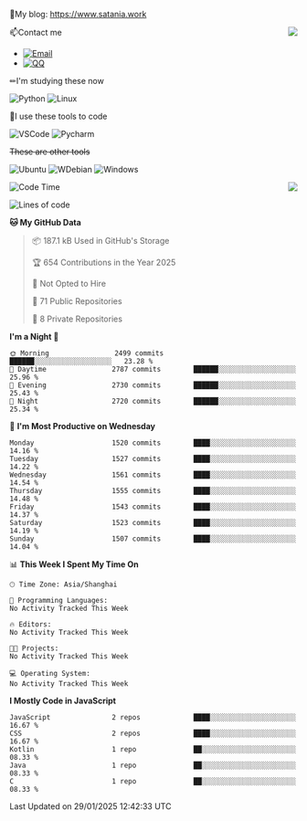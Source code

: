 📰My blog: https://www.satania.work

<img align="right" src="https://github-readme-stats.vercel.app/api/top-langs/?username=Katriell"/>

📫Contact me

* [![Email](https://img.shields.io/badge/Email-Iris@satania.work-1?style=social&logoColor=fff)](mailto:Iris@satania.work)
* [![QQ](https://img.shields.io/badge/QQ-2088839458-1?style=social&logoColor=fff)](tencent://AddContact/?fromId=45&fromSubId=1&subcmd=all&uin=2088839458&website=www.oicqzone.com)

✏I'm studying these now

![Python](https://img.shields.io/badge/-Python-blue?style=flat-square&logo=Python&logoColor=fff)
![Linux](https://img.shields.io/badge/-Linux-black?style=flat-square&logo=Linux&logoColor=fff)

🔨I use these tools to code

![VSCode](https://img.shields.io/badge/-VSCode-blue?style=flat-square&logo=visualstudiocode&logoColor=fff)
![Pycharm](https://img.shields.io/badge/-Pycharm-green?style=flat-square&logo=pycharm&logoColor=fff)

 ~~These are other tools~~

![Ubuntu](https://img.shields.io/badge/-Ubuntu-orange?style=flat-square&logo=Ubuntu&logoColor=fff)
![WDebian](https://img.shields.io/badge/-Debian-blue?style=flat-square&logo=Debian&logoColor=fff)
![Windows](https://img.shields.io/badge/-Windows-blue?style=flat-square&logo=Windows&logoColor=fff)


<img align="right" src="https://github-readme-stats-beta-amber-44.vercel.app/api?username=Katriell&show_icons=true&role=OWNER,ORGANIZATION_MEMBER,COLLABORATOR&locale=zh-my"/>

<!--START_SECTION:waka-->
![Code Time](http://img.shields.io/badge/Code%20Time-21%20mins-blue)

![Lines of code](https://img.shields.io/badge/From%20Hello%20World%20I%27ve%20Written-17.6%20thousand%20lines%20of%20code-blue)

**🐱 My GitHub Data** 

> 📦 187.1 kB Used in GitHub's Storage 
 > 
> 🏆 654 Contributions in the Year 2025
 > 
> 🚫 Not Opted to Hire
 > 
> 📜 71 Public Repositories 
 > 
> 🔑 8 Private Repositories 
 > 
**I'm a Night 🦉** 

```text
🌞 Morning                2499 commits        ██████░░░░░░░░░░░░░░░░░░░   23.28 % 
🌆 Daytime                2787 commits        ██████░░░░░░░░░░░░░░░░░░░   25.96 % 
🌃 Evening                2730 commits        ██████░░░░░░░░░░░░░░░░░░░   25.43 % 
🌙 Night                  2720 commits        ██████░░░░░░░░░░░░░░░░░░░   25.34 % 
```
📅 **I'm Most Productive on Wednesday** 

```text
Monday                   1520 commits        ████░░░░░░░░░░░░░░░░░░░░░   14.16 % 
Tuesday                  1527 commits        ████░░░░░░░░░░░░░░░░░░░░░   14.22 % 
Wednesday                1561 commits        ████░░░░░░░░░░░░░░░░░░░░░   14.54 % 
Thursday                 1555 commits        ████░░░░░░░░░░░░░░░░░░░░░   14.48 % 
Friday                   1543 commits        ████░░░░░░░░░░░░░░░░░░░░░   14.37 % 
Saturday                 1523 commits        ████░░░░░░░░░░░░░░░░░░░░░   14.19 % 
Sunday                   1507 commits        ████░░░░░░░░░░░░░░░░░░░░░   14.04 % 
```


📊 **This Week I Spent My Time On** 

```text
🕑︎ Time Zone: Asia/Shanghai

💬 Programming Languages: 
No Activity Tracked This Week

🔥 Editors: 
No Activity Tracked This Week

🐱‍💻 Projects: 
No Activity Tracked This Week

💻 Operating System: 
No Activity Tracked This Week
```

**I Mostly Code in JavaScript** 

```text
JavaScript               2 repos             ████░░░░░░░░░░░░░░░░░░░░░   16.67 % 
CSS                      2 repos             ████░░░░░░░░░░░░░░░░░░░░░   16.67 % 
Kotlin                   1 repo              ██░░░░░░░░░░░░░░░░░░░░░░░   08.33 % 
Java                     1 repo              ██░░░░░░░░░░░░░░░░░░░░░░░   08.33 % 
C                        1 repo              ██░░░░░░░░░░░░░░░░░░░░░░░   08.33 % 
```




 Last Updated on 29/01/2025 12:42:33 UTC
<!--END_SECTION:waka-->
